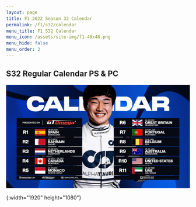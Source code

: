 ```yaml
---
layout: page
title: F1 2022 Season 32 Calendar
permalink: /f1/s32/calendar
menu_title: F1 S32 Calendar
menu_icon: /assets/site-img/f1-48x48.png
menu_hide: false
menu_order: 3
---
```


<div class="center">

## S32 Regular Calendar PS & PC
[![S32 Regular Calendar]](/assets/site-img/PSGL-S32-Calendar-Regular.jpg)


[S32 Regular Calendar]: /assets/site-img/PSGL-S32-Calendar-Regular.jpg
{:width="1920" height="1080"}

</div>